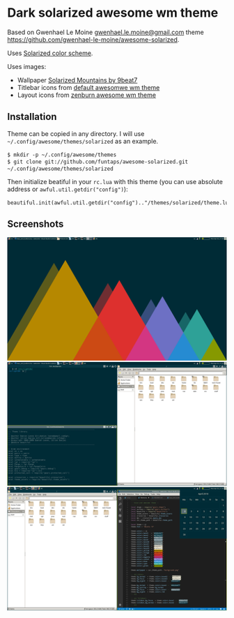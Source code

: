 Dark solarized awesome wm theme
===============================

Based on Gwenhael Le Moine <gwenhael.le.moine@gmail.com> theme <https://github.com/gwenhael-le-moine/awesome-solarized>.

Uses [Solarized color scheme][solarized].

Uses images:
 - Wallpaper [Solarized Mountains by 9beat7][solarized-mountains]
 - Titlebar icons from [default awesomwe wm theme][awesome-default]
 - Layout icons from [zenburn awesome wm theme][awesome-zenburn]


[solarized]: http://ethanschoonover.com/solarized
[solarized-mountains]: https://9beat7.deviantart.com/art/Solarized-Mountains-530027093
[awesome-default]: https://github.com/awesomeWM/awesome/tree/master/themes/default
[awesome-zenburn]: https://github.com/awesomeWM/awesome/tree/master/themes/zenburn


Installation
------------

Theme can be copied in any directory.
I will use `~/.config/awesome/themes/solarized` as an example.

    $ mkdir -p ~/.config/awesome/themes
    $ git clone git://github.com/funtaps/awesome-solarized.git ~/.config/awesome/themes/solarized

Then initialize beatiful in your `rc.lua` with this theme (you can use absolute address or `awful.util.getdir("config")`):

    beautiful.init(awful.util.getdir("config").."/themes/solarized/theme.lua")

Screenshots
-----------

![Empty](./Screenshot_1_no_windows.png)
![Windows](./Screenshot_2_windows.png)
![Calendar](./Screenshot_3_calendar.png)
